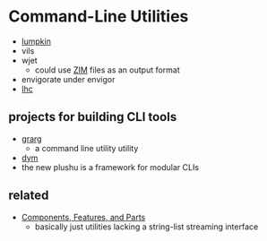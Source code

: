 # Command-Line Utilities

- [lumpkin](93fce556-92a2-4e8b-8005-1e8455abec91.md)
- vils
- wjet
  - could use [ZIM](https://wiki.openzim.org/wiki/OpenZIM) files as an output format
- envigorate under envigor
- [lhc](b46b49ea-ea04-47d5-878b-ef4d0d7cb640.md)

## projects for building CLI tools

- [grarg](8a56a105-b97c-4cd2-a3e8-0c021f3fc28b.md)
  - a command line utility utility
- [dym](b1bdad52-b669-4bf1-8708-6ef9d6dce47c.md)
- the new plushu is a framework for modular CLIs

## related

- [Components, Features, and Parts](cc2836d4-ad3f-4f0a-8974-981f8cc69b36.md)
  - basically just utilities lacking a string-list streaming interface
